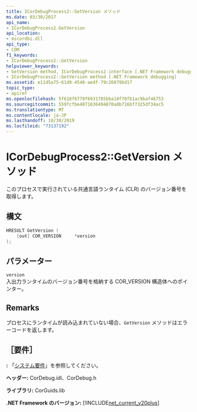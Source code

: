 ```yaml
---
title: ICorDebugProcess2::GetVersion メソッド
ms.date: 03/30/2017
api_name:
- ICorDebugProcess2.GetVersion
api_location:
- mscordbi.dll
api_type:
- COM
f1_keywords:
- ICorDebugProcess2::GetVersion
helpviewer_keywords:
- GetVersion method, ICorDebugProcess2 interface [.NET Framework debugging]
- ICorDebugProcess2::GetVersion method [.NET Framework debugging]
ms.assetid: e11d5a75-61d9-4548-aedf-79c26079bd17
topic_type:
- apiref
ms.openlocfilehash: 5f618f6779f6931785bba18f70fb1ac9baf46753
ms.sourcegitcommit: 559fcfbe4871636494870a8b716bf7325df34ac5
ms.translationtype: MT
ms.contentlocale: ja-JP
ms.lasthandoff: 10/30/2019
ms.locfileid: "73137192"
---
```

# <a name="icordebugprocess2getversion-method"></a>ICorDebugProcess2::GetVersion メソッド

このプロセスで実行されている共通言語ランタイム (CLR) のバージョン番号を取得します。

## <a name="syntax"></a>構文

```cpp
HRESULT GetVersion (
    [out] COR_VERSION     *version
);
```

## <a name="parameters"></a>パラメーター

`version`\
入出力ランタイムのバージョン番号を格納する COR_VERSION 構造体へのポインター。

## <a name="remarks"></a>Remarks

プロセスにランタイムが読み込まれていない場合、`GetVersion` メソッドはエラーコードを返します。

## <a name="requirements"></a>［要件］

**:** 「[システム要件](../../../../docs/framework/get-started/system-requirements.md)」を参照してください。

**ヘッダー:** CorDebug.idl、CorDebug.h

**ライブラリ:** CorGuids.lib

**.NET Framework のバージョン:** [!INCLUDE[net_current_v20plus](../../../../includes/net-current-v20plus-md.md)]
